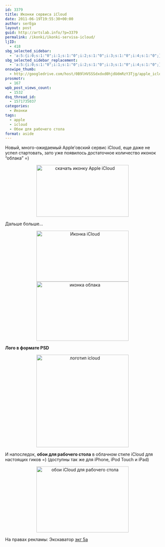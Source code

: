 ```yaml
---
id: 3379
title: Иконки сервиса iCloud
date: 2011-06-19T19:55:30+00:00
author: serEga
layout: post
guid: http://artslab.info/?p=3379
permalink: /ikonki/ikonki-servisa-icloud/
ljID:
  - 418
sbg_selected_sidebar:
  - 'a:5:{i:0;s:1:"0";i:1;s:1:"0";i:2;s:1:"0";i:3;s:1:"0";i:4;s:1:"0";}'
sbg_selected_sidebar_replacement:
  - 'a:5:{i:0;s:1:"0";i:1;s:1:"0";i:2;s:1:"0";i:3;s:1:"0";i:4;s:1:"0";}'
onswipe_thumb:
  - http://googledrive.com/host/0B9lHVSSSdxdxd0hjdUdmRzY3Tjg/apple_icloud_logo_icon_psd.jpg
prosmotr:
  - 167
wpb_post_views_count:
  - 1532
dsq_thread_id:
  - 1571735037
categories:
  - Иконки
tags:
  - apple
  - icloud
  - Обои для рабочего стола
format: aside
---
```

Новый, много-ожидаемый Apple&#8217;овский сервис iCloud, еще даже не успел стартовать, зато уже появилось достаточное количество иконок &#8220;облака&#8221; =)

<center>
  <a href="http://macuser64.deviantart.com/art/iCloud-icns-213290886" rel="nofollow"><img src="http://googledrive.com/host/0B9lHVSSSdxdxd0hjdUdmRzY3Tjg/icloud_icon-300x168.png" alt="скачать иконку Apple iCloud" title="icloud_icon" width="300" height="168" class="alignnone size-medium wp-image-3381" srcset="http://googledrive.com/host/0B9lHVSSSdxdxd0hjdUdmRzY3Tjg/icloud_icon-300x168.png 300w, http://googledrive.com/host/0B9lHVSSSdxdxd0hjdUdmRzY3Tjg/icloud_icon.png 640w" sizes="(max-width: 300px) 100vw, 300px" /></a>
</center>

Дальше больше&#8230;

<!--more-->





<center>
  <a href="http://iresult.deviantart.com/art/iCloud-212221007" rel="nofollow"><img src="http://googledrive.com/host/0B9lHVSSSdxdxd0hjdUdmRzY3Tjg/apple_icloud_in_color-300x165.png" alt="Иконка iCloud" title="apple_icloud_in_color" width="300" height="165" class="alignnone size-medium wp-image-3380" srcset="http://googledrive.com/host/0B9lHVSSSdxdxd0hjdUdmRzY3Tjg/apple_icloud_in_color-300x165.png 300w, http://googledrive.com/host/0B9lHVSSSdxdxd0hjdUdmRzY3Tjg/apple_icloud_in_color.png 602w" sizes="(max-width: 300px) 100vw, 300px" /></a>
</center>

<center>
  <a href="http://sycamoreent-remix.deviantart.com/art/iCloud-storm-213407542" rel="nofollow"><img src="http://googledrive.com/host/0B9lHVSSSdxdxd0hjdUdmRzY3Tjg/icloud_storm_icon-300x192.png" alt="иконка облака" title="icloud_storm_icon" width="300" height="192" class="alignnone size-medium wp-image-3384" srcset="http://googledrive.com/host/0B9lHVSSSdxdxd0hjdUdmRzY3Tjg/icloud_storm_icon-300x192.png 300w, http://googledrive.com/host/0B9lHVSSSdxdxd0hjdUdmRzY3Tjg/icloud_storm_icon.png 800w" sizes="(max-width: 300px) 100vw, 300px" /></a>
</center>

**Лого в формате PSD**



<center>
  <a href="http://zandog.deviantart.com/art/Apple-iCloud-Logo-Icon-PSD-212287567" rel="nofollow"><img src="http://googledrive.com/host/0B9lHVSSSdxdxd0hjdUdmRzY3Tjg/apple_icloud_logo_icon_psd-300x300.jpg" alt="логотип icloud" title="apple_icloud_logo_icon_psd" width="300" height="300" class="alignnone size-medium wp-image-3382" srcset="http://googledrive.com/host/0B9lHVSSSdxdxd0hjdUdmRzY3Tjg/apple_icloud_logo_icon_psd-300x300.jpg 300w, http://googledrive.com/host/0B9lHVSSSdxdxd0hjdUdmRzY3Tjg/apple_icloud_logo_icon_psd-100x100.jpg 100w, http://googledrive.com/host/0B9lHVSSSdxdxd0hjdUdmRzY3Tjg/apple_icloud_logo_icon_psd.jpg 894w" sizes="(max-width: 300px) 100vw, 300px" /></a>
</center>

И напоследок, **обои для рабочего стола** в облачном стиле iCloud для настоящих гиков =) (доступны так же для iPhone, iPod Touch и iPad)



<center>
  <a href="http://0ctans.deviantart.com/art/ICloud-Wall-212169150" rel="nofollow"><img src="http://googledrive.com/host/0B9lHVSSSdxdxd0hjdUdmRzY3Tjg/icloud_wallpaper_for_real_freaks-300x214.jpg" alt="обои iCloud для рабочего стола" title="icloud_wallpaper_for_real_freaks" width="300" height="214" class="alignnone size-medium wp-image-3383" srcset="http://googledrive.com/host/0B9lHVSSSdxdxd0hjdUdmRzY3Tjg/icloud_wallpaper_for_real_freaks-300x214.jpg 300w, http://googledrive.com/host/0B9lHVSSSdxdxd0hjdUdmRzY3Tjg/icloud_wallpaper_for_real_freaks.jpg 744w" sizes="(max-width: 300px) 100vw, 300px" /></a>
</center>

На правах рекламы: Экскаватор [экг 5а](http://zgokv.ru/excavator-ekg5a/)